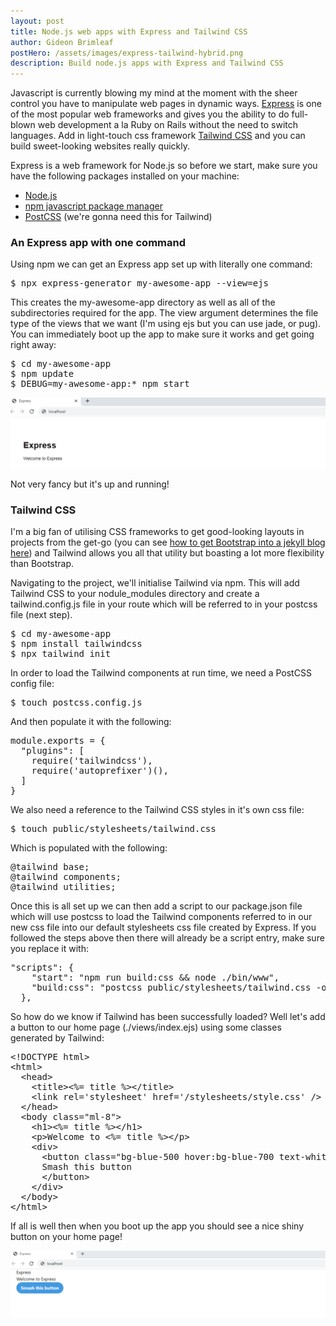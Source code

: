 ```yaml
---
layout: post
title: Node.js web apps with Express and Tailwind CSS  
author: Gideon Brimleaf
postHero: /assets/images/express-tailwind-hybrid.png
description: Build node.js apps with Express and Tailwind CSS 
---
```


Javascript is currently blowing my mind at the moment with the sheer control you
have to manipulate web pages in dynamic ways. [Express](https://expressjs.com/) 
is one of the most popular web frameworks and gives you the ability to do full-blown 
web development a la Ruby on Rails without the need to switch languages. Add in 
light-touch css framework [Tailwind CSS](https://tailwindcss.com/) and you can 
build sweet-looking websites really quickly. 

Express is a web framework for Node.js so before we start, make sure you have the
following packages installed on your machine:

* [Node.js](https://nodejs.org/en/)
* [npm javascript package manager](https://docs.npmjs.com/about-npm/)
* [PostCSS](https://postcss.org/) (we're gonna need this for Tailwind)


### An Express app with one command

Using npm we can get an Express app set up with literally one command:

<pre class="p-2 bg-primary text-light">
$ npx express-generator my-awesome-app --view=ejs
</pre>

This creates the my-awesome-app directory as well as all of the subdirectories
required for the app. The view argument determines the file type of the views
that we want (I'm using ejs but you can use jade, or pug). You can immediately
boot up the app to make sure it works and get going right away:

<pre class="p-2 bg-primary text-light">
$ cd my-awesome-app
$ npm update
$ DEBUG=my-awesome-app:* npm start
</pre>

<pre class="shadowy">
<img src="/assets/images/express-boot.png" alt="express home page">
</pre>

Not very fancy but it's up and running!

### Tailwind CSS

I'm a big fan of utilising CSS frameworks to get good-looking layouts in projects
from the get-go (you can see 
[how to get Bootstrap into a jekyll blog here](https://gideonbrimleaf.github.io/2019/10/02/getting-bootstrap-4-into-your-jekyll-4project.html))
and Tailwind allows you all that utility but boasting a lot more flexibility than
Bootstrap.  

Navigating to the project, we'll initialise Tailwind via npm. This will add 
Tailwind CSS to your nodule_modules directory and create a tailwind.config.js file 
in your route which will be referred to in your postcss file (next step). 

<pre class="p-2 bg-primary text-light">
$ cd my-awesome-app
$ npm install tailwindcss
$ npx tailwind init
</pre>

In order to load the Tailwind components at run time, we need a PostCSS config
file:

<pre class="p-2 bg-primary text-light">
$ touch postcss.config.js
</pre>

And then populate it with the following:

<pre class="p-2 bg-primary text-light">
module.exports = {
  "plugins": [
    require('tailwindcss'),
    require('autoprefixer')(),
  ]
}
</pre>

We also need a reference to the Tailwind CSS styles in it's own css file:

<pre class="p-2 bg-primary text-light">
$ touch public/stylesheets/tailwind.css
</pre>

Which is populated with the following:

<pre class="p-2 bg-primary text-light">
@tailwind base;
@tailwind components;
@tailwind utilities;
</pre>

Once this is all set up we can then add a script to our package.json file
which will use postcss to load the Tailwind components referred to in our new
css file into our default stylesheets css file created by Express. If you followed
the steps above then there will already be a script entry, make sure you replace 
it with:

<pre class="p-2 bg-primary text-light">
"scripts": {
    "start": "npm run build:css && node ./bin/www",
    "build:css": "postcss public/stylesheets/tailwind.css -o public/stylesheets/style.css"
  },
</pre>

So how do we know if Tailwind has been successfully loaded? Well let's add a button
to our home page (./views/index.ejs) using some classes generated by Tailwind:

<pre class="p-2 bg-primary text-light">
&lt;!DOCTYPE html&gt;
&lt;html&gt;
  &lt;head&gt;
    &lt;title&gt;<%= title %>&lt;/title&gt;
    &lt;link rel='stylesheet' href='/stylesheets/style.css' /&gt;
  &lt;/head&gt;
  &lt;body class=&quot;ml-8&quot;&gt;
    &lt;h1&gt;<%= title %>&lt;/h1&gt;
    &lt;p&gt;Welcome to <%= title %>&lt;/p&gt;
    &lt;div&gt;
      &lt;button class=&quot;bg-blue-500 hover:bg-blue-700 text-white font-bold py-2 px-4 rounded-full&quot;&gt;
      Smash this button
      &lt;/button&gt;
    &lt;/div&gt;
  &lt;/body&gt;
&lt;/html&gt;
</pre>


If all is well then when you boot up the app you should see a nice shiny button
on your home page!

<pre class="shadowy mt-2">
<img src="/assets/images/express-tailwind-start.png" alt="express with tailwind">
</pre>